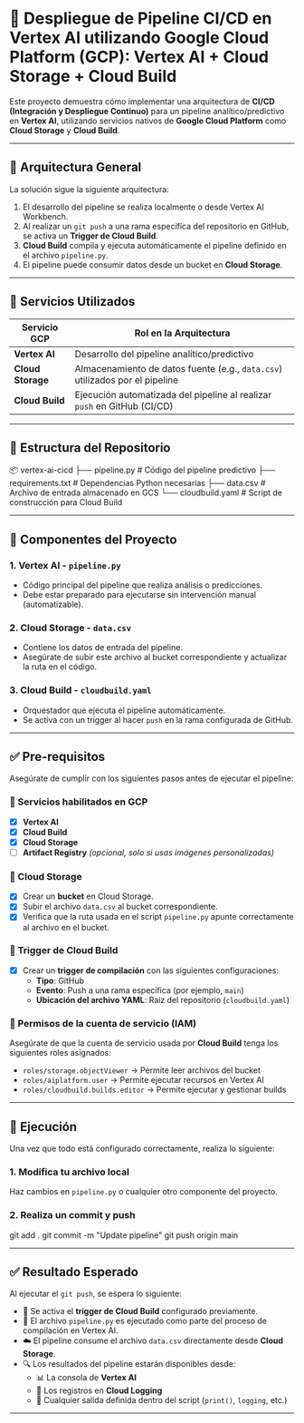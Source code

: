 # 📡 Despliegue de Pipeline CI/CD en Vertex AI utilizando Google Cloud Platform (GCP): Vertex AI + Cloud Storage + Cloud Build

Este proyecto demuestra cómo implementar una arquitectura de **CI/CD (Integración y Despliegue Continuo)** para un pipeline analítico/predictivo en **Vertex AI**, 
utilizando servicios nativos de **Google Cloud Platform** como **Cloud Storage** y **Cloud Build**.

---

## 🚀 Arquitectura General

La solución sigue la siguiente arquitectura:

1. El desarrollo del pipeline se realiza localmente o desde Vertex AI Workbench.
2. Al realizar un `git push` a una rama específica del repositorio en GitHub, se activa un **Trigger de Cloud Build**.
3. **Cloud Build** compila y ejecuta automáticamente el pipeline definido en el archivo `pipeline.py`.
4. El pipeline puede consumir datos desde un bucket en **Cloud Storage**.

---

## 🧱 Servicios Utilizados

| Servicio GCP       | Rol en la Arquitectura                                                                 |
|--------------------|----------------------------------------------------------------------------------------|
| **Vertex AI**      | Desarrollo del pipeline analítico/predictivo                                           |
| **Cloud Storage**  | Almacenamiento de datos fuente (e.g., `data.csv`) utilizados por el pipeline           |
| **Cloud Build**    | Ejecución automatizada del pipeline al realizar `push` en GitHub (CI/CD)               |

---

## 📁 Estructura del Repositorio

📦 vertex-ai-cicd
├── pipeline.py # Código del pipeline predictivo
├── requirements.txt # Dependencias Python necesarias
├── data.csv # Archivo de entrada almacenado en GCS
└── cloudbuild.yaml # Script de construcción para Cloud Build



---

## 🧪 Componentes del Proyecto

### 1. Vertex AI - `pipeline.py`

- Código principal del pipeline que realiza análisis o predicciones.
- Debe estar preparado para ejecutarse sin intervención manual (automatizable).

### 2. Cloud Storage - `data.csv`

- Contiene los datos de entrada del pipeline.
- Asegúrate de subir este archivo al bucket correspondiente y actualizar la ruta en el código.

### 3. Cloud Build - `cloudbuild.yaml`

- Orquestador que ejecuta el pipeline automáticamente.
- Se activa con un trigger al hacer `push` en la rama configurada de GitHub.



---

## ✅ Pre-requisitos

Asegúrate de cumplir con los siguientes pasos antes de ejecutar el pipeline:

### 🔌 Servicios habilitados en GCP

- [x] **Vertex AI**
- [x] **Cloud Build**
- [x] **Cloud Storage**
- [ ] **Artifact Registry** *(opcional, solo si usas imágenes personalizadas)*

### 📂 Cloud Storage

- [x] Crear un **bucket** en Cloud Storage.
- [x] Subir el archivo `data.csv` al bucket correspondiente.
- [x] Verifica que la ruta usada en el script `pipeline.py` apunte correctamente al archivo en el bucket.

### 🔁 Trigger de Cloud Build

- [x] Crear un **trigger de compilación** con las siguientes configuraciones:
  - **Tipo**: GitHub
  - **Evento**: Push a una rama específica (por ejemplo, `main`)
  - **Ubicación del archivo YAML**: Raíz del repositorio (`cloudbuild.yaml`)

### 🔐 Permisos de la cuenta de servicio (IAM)

Asegúrate de que la cuenta de servicio usada por **Cloud Build** tenga los siguientes roles asignados:

- `roles/storage.objectViewer` → Permite leer archivos del bucket
- `roles/aiplatform.user` → Permite ejecutar recursos en Vertex AI
- `roles/cloudbuild.builds.editor` → Permite ejecutar y gestionar builds

---

## 🚀 Ejecución

Una vez que todo está configurado correctamente, realiza lo siguiente:

### 1. Modifica tu archivo local

Haz cambios en `pipeline.py` o cualquier otro componente del proyecto.

### 2. Realiza un commit y push

git add .
git commit -m "Update pipeline"
git push origin main



---

## ✅ Resultado Esperado

Al ejecutar el `git push`, se espera lo siguiente:

- 🚀 Se activa el **trigger de Cloud Build** configurado previamente.
- 🧠 El archivo `pipeline.py` es ejecutado como parte del proceso de compilación en Vertex AI.
- ☁️ El pipeline consume el archivo `data.csv` directamente desde **Cloud Storage**.
- 🔍 Los resultados del pipeline estarán disponibles desde:
  - 📊 La consola de **Vertex AI**
  - 📁 Los registros en **Cloud Logging**
  - 📝 Cualquier salida definida dentro del script (`print()`, `logging`, etc.)

---




